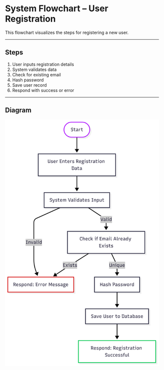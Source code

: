 # System Flowchart – User Registration

This flowchart visualizes the steps for registering a new user.

---

## Steps

1. User inputs registration details
2. System validates data
3. Check for existing email
4. Hash password
5. Save user record
6. Respond with success or error

---

## Diagram

![User Registration Flowchart](data-flow-diagram.png)
